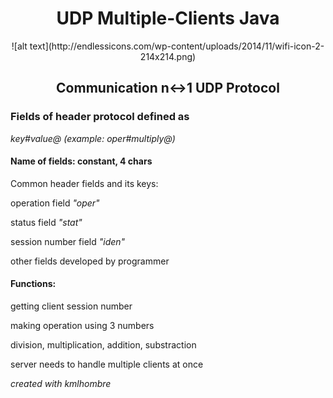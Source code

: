 <h1 align="center"> UDP Multiple-Clients Java </h1>

<p align="center">![alt text](http://endlessicons.com/wp-content/uploads/2014/11/wifi-icon-2-214x214.png) </p>

<h2 align="center">Communication n↔1 UDP Protocol </h2>
<h3>Fields of header protocol defined as </h3><i>key#value@ (example: oper#multiply@)</i>

<h4 >Name of fields: constant, 4 chars</h4>
<p >Common header fields and its keys: </p>
<p >operation field <i>"oper"</i></p>
<p ">status field <i>"stat"</i></p>
<p a>session number field <i>"iden" </i></p>
<p >other fields developed by programmer</p>
<h4 >Functions: </h4> 
<p >getting client session number</p>
<p >making operation using 3 numbers</p>
<p >division, multiplication, addition, substraction</p>
<p >server needs to handle multiple clients at once</p>
</center>
<p font size="6"><i>created with kmlhombre</i></p>
